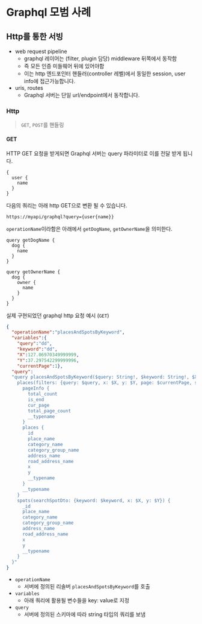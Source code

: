 # Graphql 모범 사례

## Http를 통한 서빙

- web request pipeline
  - graphql 레이어는 (filter, plugin 담당) middleware 뒤쪽에서 동작함
  - 즉 모든 인증 미들웨어 뒤에 있어야함
  - 이는 http 엔드포인터 핸들러(controller 레벨)에서 동일한 session, user info에 접근가능합니다.
- uris, routes
  - Graphql 서버는 단일 url/endpoint에서 동작합니다.

### Http
> `GET`, `POST`를 핸들링

#### GET
HTTP GET 요청을 받게되면 Graphql 서버는 query 파라미터로 이를 전달 받게 됩니다.

```
{
  user {
    name
  }
}
```

다음의 쿼리는 아래 http GET으로 변환 될 수 있습니다.

```
https://myapi/graphql?query={user{name}}
```

`operationName`이라함은 아래에서 `getDogName`, `getOwnerName`을 의미한다.

```
query getDogName {
  dog {
    name
  }
}

query getOwnerName {
  dog {
    owner {
      name
    }
  }
}
```

실제 구현되었던 graphql http 요청 예시 (`GET`)

```json
{
  "operationName":"placesAndSpotsByKeyword",
  "variables":{
    "query":"dd",
    "keyword":"dd",
    "X":127.06970349999999,
    "Y":37.297542299999996,
    "currentPage":1},
  "query":
  "query placesAndSpotsByKeyword($query: String!, $keyword: String!, $X: Float, $Y: Float, $currentPage: Int) {
    places(filters: {query: $query, x: $X, y: $Y, page: $currentPage, size: 10}) {
      pageInfo {
        total_count
        is_end
        cur_page
        total_page_count
        __typename
      }
      places {
        id
        place_name
        category_name
        category_group_name
        address_name
        road_address_name
        x
        y
        __typename
      }
      __typename
    }
    spots(searchSpotDto: {keyword: $keyword, x: $X, y: $Y}) {
      _id
      place_name
      category_name
      category_group_name
      address_name
      road_address_name
      x
      y
      __typename
    }
  }"
}
```

- `operationName`
  - 서버에 정의된 리솔버 `placesAndSpotsByKeyword`를 호출 
- `variables`
  - 아래 쿼리에 활용될 변수들을 key: value로 지정
- `query` 
  - 서버에 정의된 스키마에 따라 string 타입의 쿼리를 보냄


##